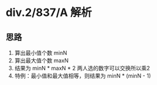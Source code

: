 # div.2/837/A 解析

## 思路

1. 算出最小值个数 minN
2. 算出最大值个数 maxN
3. 结果为 minN * maxN * 2 两人选的数字可以交换所以乘2
4. 特例：最小值和最大值相等，则结果为 minN * (minN - 1)